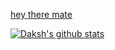 [hey there mate](https://www.dakshk.xyz/)

[![Daksh's github stats](https://github-readme-stats.vercel.app/api?username=dawksh&count_private=true&show_icons=true&theme=radical)](https://github.com/DevDaksh/github-readme-stats)

